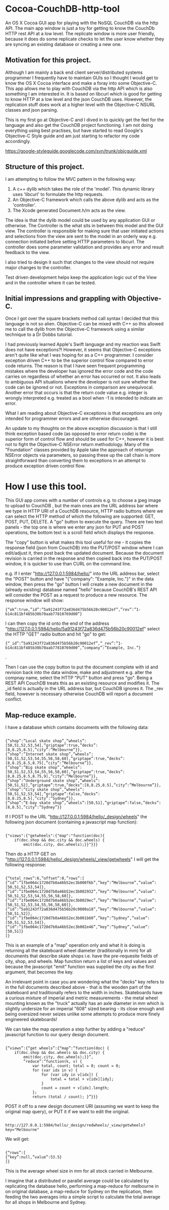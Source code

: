 # Cocoa-CouchDB-http-tool
An OS X Cocoa GUI app for playing with the NoSQL CouchDB via the http API. The main app window is just a toy for getting to know the CouchDb HTTP rest API at a low level. The replicate window is more user friendly, because it does do some replicate checks to let the user know whether they are syncing an existing database or creating a new one.

## Motivation for this project.
Although I am mainly a back end client server/distributed systems programmer I frequently have to maintain GUIs so I thought I would get to know the OS X Cocoa interface and make a foray into some Objective-C. This app allows me to play with CouchDB via the http API which is also something I am interested in. It is based on libcurl which is good for getting to know HTTP at a low level and the json CouchDB uses. However, the replication stuff does work at a higher level with the Objective-C NSURL classes and json parsing.

This is my first go at Objective-C and I dived in to quickly get the feel for the language and also get the CouchDB project functioning. I am not doing everything using best practises, but have started to read Google's Objective-C Style guide and am just starting to refactor my code accordingly.

https://google-styleguide.googlecode.com/svn/trunk/objcguide.xml

## Structure of this project.
I am attempting to follow the MVC pattern in the following way:

1. A c++ dylib which takes the role of the 'model'. This dynamic library uses 'libcurl' to formulate the http requests.
2. An Objective-C framework which calls the above dylib and acts as the 'controller'.
3. The Xcode generated Document.h/m acts as the view.

The idea is that the dylib model could be used by any application GUI or otherwise. The Controller is the what sits in between this model and the GUI view. The controller is responsible for making sure that user initiated actions and selections from the view are sent to the model in an orderly way e.g. connection initiated before setting HTTP parameters to libcurl. The controller does some parameter validation and provides any error and result feedback to the view.

I also tried to design it such that changes to the view should not require major changes to the controller.

Test driven development helps keep the application logic out of the View and in the controller where it can be tested.

## Initial impressions and grappling with Objective-C.
Once I got over the square brackets method call syntax I decided that this language is not so alien. Objective-C can be mixed with C++ so this allowed me to call the dylib from the Objective-C framework using a similar technique to a Dr Dobbs tutorial.

I had previously learned Apple's Swift language and my reaction was Swift does not have exceptions?! However, it seems that Objective-C exceptions aren't quite like what I was hoping for as a C++ programmer. I consider exception driven C++ to be the superior control flow compared to error code returns. The reason is that I have seen frequent programming mistakes where the developer has ignored the error code and the code carries on regardless of whether an error has occurred or not. It also leads to ambiguous API situations where the developer is not sure whether the code can be ignored or not. Exceptions in comparison are unequivocal. Another error that occurs is that the return code value e.g. integer is wrongly interpreted e.g. treated as a bool when -1 is intended to indicate an error.

What I am reading about Objective-C exceptions is that exceptions are only intended for programmer errors and are otherwise discouraged.

An update to my thoughts on the above exception discussion is that I still think exception based code (as opposed to error return code) is the superior form of control flow and should be used for C++, however it is best not to fight the Objective-C NSError return methodology. Many of the "Foundation" classes provided by Apple take the approach of returnign NSError objects via parameters, so passing these up the call chain is more straightforward than converting them to exceptions in an attempt to produce exception driven control flow.

# How I use this tool.

This GUI app comes with a number of controls e.g. to choose a jpeg image to upload to CouchDB , but the main ones are the URL address bar where we type in HTTP URI of a CouchDB resource, HTTP radio buttons where we can select the HTTP method of which the following are supported: GET, POST, PUT, DELETE. A "go" button to execute the query. There are two text panels - the top one is where we enter any json for PUT and POST operations, the bottom text is a scroll field which displays the response.

The "copy" button is what makes this tool useful for me - it copies the response field (json from CouchDB) into the PUT/POST window where I can edit/adjust it, then post back the updated document. Because the document revision is carried in the response and then copied back into the PUT/POST window, it is quicker to use than CURL on the command line.

e.g. If I enter "http://127.0.0.1:5984/hello/" into the URL address bar, select the "POST" button and have "{"company": "Example, Inc."}" in the data window, then press the "go" button I will create a new document in the (already existing) database named "hello" because CouchDB's REST API will consider the POST as a request to produce a new resource. The response window will show:

<pre><code>{“ok”:true,”id”:”5a91243f72a836d475b56b20c90012ef”,”rev”:”1-b14c811bf485b30b70aab77810769d00”}</code></pre>
I can then copy the id onto the end of the address "http://127.0.0.1:5984/hello/5a91243f72a836d475b56b20c90012ef" select the HTTP "GET" radio button and hit "go" to get:

<pre><code>{“_id”:”5a91243f72a836d475b56b20c90012ef”,”_rev”:”1-b14c811bf485b30b70aab77810769d00”,”company”:”Example, Inc.”}</code></pre>.

Then I can use the copy button to put the document complete with id and revision back into the data window, make and adjustment e.g. alter the compnay name, select the HTTP "PUT" button and press "go". Being a REST API CouchDB treats this as an existing resource and modifies it. The _id field is actually in the URL address bar, but CouchDB ignores it. The _rev field, however is necessary otherwise CouchDB will report a document conflict.

## Map-reduce example.

I have a database which contains documents with the following data:

<pre><code>
{”shop”:”Local skate shop”,”wheels”:[50,51,52,53,54],”griptape”:true,”decks”:[8,8.25,8.5],”city”:”Melbourne”}},
{”shop”:”Internet skate shop”,”wheels”:[50,51,52,53,54,55,56,58,60],”griptape”:true,”decks”:[8,8.25,8.5,8.75],”city”:”Melbourne”}},
{”shop”:”Big skate shop”,”wheels”:[50,51,52,53,54,55,56,58,60],”griptape”:true,”decks”:[8,8.25,8.5,8.75,9],”city”:”Melbourne”}},
{”shop”:”Underground skate shop”,”wheels”:[50,51,52],”griptape”:true,”decks”:[8,8.25,8.5],”city”:”Melbourne”}},
{”shop”:”City skate shop”,”wheels”:[50,51,52,53,54],”griptape”:false,”decks”:[8,8.25,8.5],”city”:”Sydney”}},
{”shop”:”E-bay skate shop”,”wheels”:[50,51],”griptape”:false,”decks”:[8,8.5],”city”:”Sydney”}}
</code></pre>

If I POST to the URL "http://127.0.0.1:5984/hello/_design/wheels" the following json document (containing a javascript map function):
<pre><code>
{"views":{"getwheels":{"map":"function(doc){
    if(doc.shop && doc.city && doc.wheels) {
        emit(doc.city, doc.wheels);}}"}}}
</code></pre>

Then do a HTTP GET on "http://127.0.0.1:5984/hello/_design/wheels/_view/getwheels" I will get the following response:
<pre><code>
{“total_rows”:6,”offset”:0,”rows”:[
{“id”:”1fbe064c1720d7b0a46b52ec3b000f6b”,”key”:”Melbourne”,”value”:[50,51,52,53,54]},
{“id”:”1fbe064c1720d7b0a46b52ec3b002932”,”key”:”Melbourne”,”value”:[50,51,52,53,54,55,56,58,60]},
{“id”:”1fbe064c1720d7b0a46b52ec3b0029ec”,”key”:”Melbourne”,”value”:[50,51,52,53,54,55,56,58,60]},
{“id”:”5a91243f72a836d475b56b20c9000a18”,”key”:”Melbourne”,”value”:[50,51,52]},
{“id”:”1fbe064c1720d7b0a46b52ec3b001b60”,”key”:”Sydney”,”value”:[50,51,52,53,54]},
{“id”:”1fbe064c1720d7b0a46b52ec3b002e46”,”key”:”Sydney”,”value”:[50,51]}
]}
</code></pre>

This is an example of a "map" operation only and what it is doing is returning all the skateboard wheel diameter (traditionally in mm) for all documents that describe skate shops i.e. have the pre-requesite fields of city, shop, and wheels. Map function return a list of keys and values and because the javascript "emit" function was supplied the city as the first argument, that becomes the key.

An irrelevant point in case you are wondering what the "decks" key refers to in the full documents described above - that is the wooden part of the skateboard and traditionally refers to the width in inches. Skateboards have a curious mixture of imperial and metric measurements - the metal wheel mounting known as the "truck" actually has an axle diameter in mm which is slightly undersize for an imperial "608" sized bearing - its close enough and being oversized never seizes unlike some attempts to produce more finely engineered skateboards!

We can take the map operation a step further by adding a "reduce" javascript function to our query design document.
<pre><code>
{”views”:{“get wheels”:{“map”:”function(doc) { 
    if(doc.shop && doc.wheels && doc.city) { 
        emit(doc.city, doc.wheels);}}”,
        ”reduce”:”function(k, v) { 
            var total, count; total = 0; count = 0;
            for (var idx in v) { 
                for (var idy in v[idx]) { 
                    total = total + v[idx][idy];
                }
                count = count + v[idx].length;
            };
            return (total / count); }”}}}
</code></pre>

POST it off to a new design document URI (assuming we want to keep the original map query), or PUT it if we want to edit the original.

<pre><code>
http://127.0.0.1:5984/hello/_design/redwheels/_view/getwheels?key="Melbourne"
</code></pre>

We will get:
<pre><code>
{“rows”:[
{“key”:null,”value”:53.5}
]}
</code></pre>

This is the average wheel size in mm for all stock carried in Melbourne.

I imagine that a distributed or parallel average could be calculated by replicating the database hello, performing a map-reduce for melbourne in on original database, a map-reduce for Sydney on the replication, then feeding the two averages into a simple script to calculate the total average for all shops in Melbourne and Sydney.
